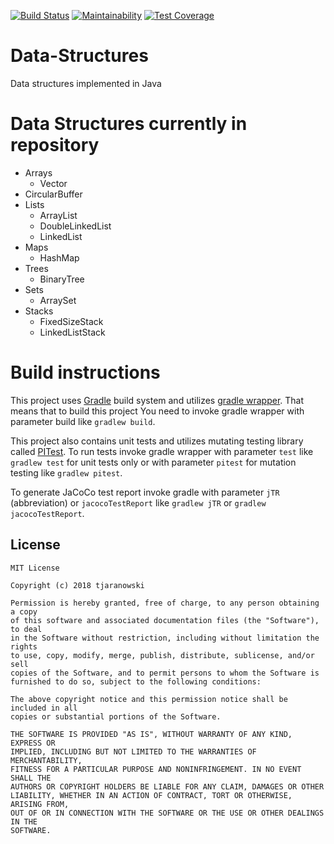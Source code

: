 [![Build Status](https://travis-ci.org/tjaranowski/Data-Structures.svg?branch=master)](https://travis-ci.org/tjaranowski/Data-Structures)
[![Maintainability](https://api.codeclimate.com/v1/badges/73900118e3755e712416/maintainability)](https://codeclimate.com/github/tjaranowski/Data-Structures/maintainability)
[![Test Coverage](https://api.codeclimate.com/v1/badges/73900118e3755e712416/test_coverage)](https://codeclimate.com/github/tjaranowski/Data-Structures/test_coverage)

# Data-Structures
Data structures implemented in Java

# Data Structures currently in repository

- Arrays
  - Vector
- CircularBuffer
- Lists
  - ArrayList
  - DoubleLinkedList
  - LinkedList
- Maps
  - HashMap
- Trees
  - BinaryTree
- Sets
  - ArraySet
- Stacks
  - FixedSizeStack
  - LinkedListStack

# Build instructions
This project uses [Gradle](https://gradle.org/) build system and utilizes [gradle wrapper](https://docs.gradle.org/current/userguide/gradle_wrapper.html). That means that to build this project You need to invoke gradle wrapper with parameter build like `gradlew build`.

This project also contains unit tests and utilizes mutating testing library called [PITest](http://pitest.org/). To run tests invoke gradle wrapper with parameter `test` like `gradlew test` for unit tests only or with parameter `pitest` for mutation testing like `gradlew pitest`.

To generate JaCoCo test report invoke gradle with parameter `jTR` (abbreviation) or `jacocoTestReport` like `gradlew jTR` or `gradlew jacocoTestReport`.

License
-------

    MIT License

    Copyright (c) 2018 tjaranowski

    Permission is hereby granted, free of charge, to any person obtaining a copy
    of this software and associated documentation files (the "Software"), to deal
    in the Software without restriction, including without limitation the rights
    to use, copy, modify, merge, publish, distribute, sublicense, and/or sell
    copies of the Software, and to permit persons to whom the Software is
    furnished to do so, subject to the following conditions:

    The above copyright notice and this permission notice shall be included in all
    copies or substantial portions of the Software.

    THE SOFTWARE IS PROVIDED "AS IS", WITHOUT WARRANTY OF ANY KIND, EXPRESS OR
    IMPLIED, INCLUDING BUT NOT LIMITED TO THE WARRANTIES OF MERCHANTABILITY,
    FITNESS FOR A PARTICULAR PURPOSE AND NONINFRINGEMENT. IN NO EVENT SHALL THE
    AUTHORS OR COPYRIGHT HOLDERS BE LIABLE FOR ANY CLAIM, DAMAGES OR OTHER
    LIABILITY, WHETHER IN AN ACTION OF CONTRACT, TORT OR OTHERWISE, ARISING FROM,
    OUT OF OR IN CONNECTION WITH THE SOFTWARE OR THE USE OR OTHER DEALINGS IN THE
    SOFTWARE.

